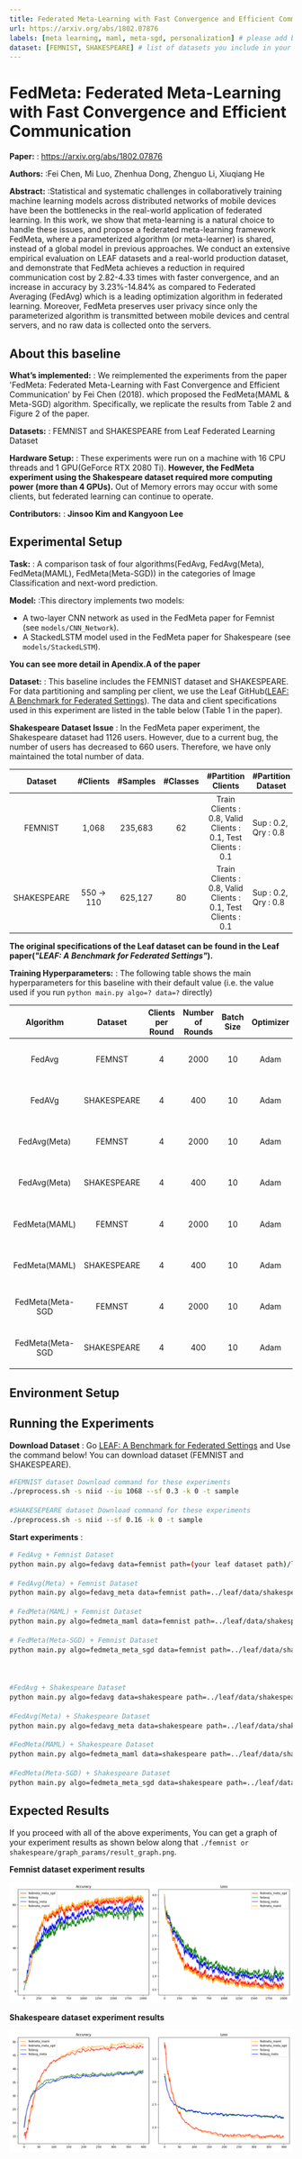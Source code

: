 ```yaml
---
title: Federated Meta-Learning with Fast Convergence and Efficient Communication
url: https://arxiv.org/abs/1802.07876
labels: [meta learning, maml, meta-sgd, personalization] # please add between 4 and 10 single-word (maybe two-words) labels (e.g. "system heterogeneity", "image classification", "asynchronous", "weight sharing", "cross-silo")
dataset: [FEMNIST, SHAKESPEARE] # list of datasets you include in your baseline
---
```


# FedMeta: Federated Meta-Learning with Fast Convergence and Efficient Communication

****Paper:**** : https://arxiv.org/abs/1802.07876

****Authors:**** :Fei Chen, Mi Luo, Zhenhua Dong, Zhenguo Li, Xiuqiang He

****Abstract:**** :Statistical and systematic challenges in collaboratively training machine learning models across distributed networks of mobile devices have been the bottlenecks in the real-world application of federated learning. In this work, we show that meta-learning is a natural choice to handle these issues, and propose a federated meta-learning framework FedMeta, where a parameterized algorithm (or meta-learner) is shared, instead of a global model in previous approaches. We conduct an extensive empirical evaluation on LEAF datasets and a real-world production dataset, and demonstrate that FedMeta achieves a reduction in required communication cost by 2.82-4.33 times with faster convergence, and an increase in accuracy by 3.23%-14.84% as compared to Federated Averaging (FedAvg) which is a leading optimization algorithm in federated learning. Moreover, FedMeta preserves user privacy since only the parameterized algorithm is transmitted between mobile devices and central servers, and no raw data is collected onto the servers.


## About this baseline 

****What’s implemented:**** : We reimplemented the experiments from the paper 'FedMeta: Federated Meta-Learning with Fast Convergence and Efficient Communication' by Fei Chen (2018). which proposed the FedMeta(MAML & Meta-SGD) algorithm. Specifically, we replicate the results from Table 2 and Figure 2 of the paper.

****Datasets:**** : FEMNIST and SHAKESPEARE from Leaf Federated Learning Dataset

****Hardware Setup:**** : These experiments were run on a machine with 16 CPU threads and 1 GPU(GeForce RTX 2080 Ti). **However, the FedMeta experiment using the Shakespeare dataset required more computing power (more than 4 GPUs).** Out of Memory errors may occur with some clients, but federated learning can continue to operate.

****Contributors:**** : **Jinsoo Kim and Kangyoon Lee**


## Experimental Setup

****Task:**** : A comparison task of four algorithms(FedAvg, FedAvg(Meta), FedMeta(MAML), FedMeta(Meta-SGD)) in the categories of Image Classification and next-word prediction.

****Model:**** :This directory implements two models:
* A two-layer CNN network as used in the FedMeta paper for Femnist (see `models/CNN_Network`).
* A StackedLSTM model used in the FedMeta paper for Shakespeare (see `models/StackedLSTM`).

**You can see more detail in Apendix.A of the  paper**

****Dataset:**** : This baseline includes the FEMNIST dataset and SHAKESPEARE. For data partitioning and sampling per client, we use the Leaf GitHub([LEAF: A Benchmark for Federated Settings](https://github.com/TalwalkarLab/leaf)). The data and client specifications used in this experiment are listed in the table below (Table 1 in the paper).

**Shakespeare Dataset Issue** : In the FedMeta paper experiment, the Shakespeare dataset had 1126 users. However, due to a current bug, the number of users has decreased to 660 users. Therefore, we have only maintained the total number of data.

|   Dataset   |  #Clients  | #Samples | #Classes |                      #Partition Clients                      | #Partition Dataset   |
|:-----------:|:----------:| :---: |:--------:|:------------------------------------------------------------:|----------------------|
|   FEMNIST   |   1,068    | 235,683 |    62    | Train Clients : 0.8, Valid Clients : 0.1, Test Clients : 0.1 | Sup : 0.2, Qry : 0.8 |
| SHAKESPEARE | 550 -> 110 | 625,127 |    80    | Train Clients : 0.8, Valid Clients : 0.1, Test Clients : 0.1 | Sup : 0.2, Qry : 0.8 |

**The original specifications of the Leaf dataset can be found in the Leaf paper(_"LEAF: A Benchmark for Federated Settings"_).**

****Training Hyperparameters:**** : The following table shows the main hyperparameters for this baseline with their default value (i.e. the value used if you run `python main.py algo=? data=?` directly)

|     Algorithm     |    Dataset     | Clients per Round | Number of Rounds | Batch Size | Optimizer | Learning Rate(α, β) | Client Resources                     | Gradient Step |
|:-----------------:|:--------------:|:-----------------:|:----------------:|:----------:|:---------:|:-------------------:|--------------------------------------|:-------------:|
|      FedAvg       |     FEMNST     |         4         |       2000       |     10     |   Adam    |       0.0001        | {'num_cpus': 4.0, 'num_gpus': 0.25 } |       -       |
|      FedAVg       |  SHAKESPEARE   |         4         |       400        |     10     |   Adam    |        0.001        | {'num_cpus': 4.0, 'num_gpus': 0.25 } |       -       |
|   FedAvg(Meta)    |     FEMNST     |         4         |       2000       |     10     |   Adam    |       0.0001        | {'num_cpus': 4.0, 'num_gpus': 0.25 } |       -       |
|   FedAvg(Meta)    |  SHAKESPEARE   |         4         |       400        |     10     |   Adam    |        0.001        | {'num_cpus': 4.0, 'num_gpus': 0.25 } |       -       |
|   FedMeta(MAML)   |     FEMNST     |         4         |       2000       |     10     |   Adam    |   (0.001, 0.0001)   | {'num_cpus': 4.0, 'num_gpus': 1.0 }  |       5       |
|   FedMeta(MAML)   |  SHAKESPEARE   |         4         |       400        |     10     |   Adam    |     (0.1, 0.01)     | {'num_cpus': 4.0, 'num_gpus': 1.0 }  |       1       |
| FedMeta(Meta-SGD  |     FEMNST     |         4         |       2000       |     10     |   Adam    |   (0.001, 0.0001)   | {'num_cpus': 4.0, 'num_gpus': 1.0 }  |       5       |
| FedMeta(Meta-SGD  |  SHAKESPEARE   |         4         |       400        |     10     |   Adam    |     (0.1, 0.01)     | {'num_cpus': 4.0, 'num_gpus': 1.0 }  |       1       |


## Environment Setup


## Running the Experiments

****Download Dataset**** : Go [LEAF: A Benchmark for Federated Settings](https://github.com/TalwalkarLab/leaf) and Use the command below! You can download dataset (FEMNIST and SHAKESPEARE). 
```bash
#FEMNIST dataset Download command for these experiments
./preprocess.sh -s niid --iu 1068 --sf 0.3 -k 0 -t sample

#SHAKESEPEARE dataset Download command for these experiments
./preprocess.sh -s niid --sf 0.16 -k 0 -t sample
````

****Start experiments**** : 
```bash  
# FedAvg + Femnist Dataset
python main.py algo=fedavg data=femnist path=(your leaf dataset path)/leaf/data/shakespeare/data

# FedAvg(Meta) + Femnist Dataset
python main.py algo=fedavg_meta data=femnist path=../leaf/data/shakespeare/data

# FedMeta(MAML) + Femnist Dataset
python main.py algo=fedmeta_maml data=femnist path=../leaf/data/shakespeare/data

# FedMeta(Meta-SGD) + Femnist Dataset
python main.py algo=fedmeta_meta_sgd data=femnist path=../leaf/data/shakespeare/data



#FedAvg + Shakespeare Dataset
python main.py algo=fedavg data=shakespeare path=../leaf/data/shakespeare/data

#FedAvg(Meta) + Shakespeare Dataset
python main.py algo=fedavg_meta data=shakespeare path=../leaf/data/shakespeare/data

#FedMeta(MAML) + Shakespeare Dataset
python main.py algo=fedmeta_maml data=shakespeare path=../leaf/data/shakespeare/data

#FedMeta(Meta-SGD) + Shakespeare Dataset
python main.py algo=fedmeta_meta_sgd data=shakespeare path=../leaf/data/shakespeare/data

```


## Expected Results
If you proceed with all of the above experiments, You can get a graph of your experiment results as shown below along that `./femnist or shakespeare/graph_params/result_graph.png`.

**Femnist dataset experiment results**


![](docs/femnist_result_graph.png)


**Shakespeare dataset experiment results**


![](docs/shakespeare_result_graph.png)
